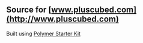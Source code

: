 ## Source for [www.pluscubed.com](http://www.pluscubed.com)

Built using [Polymer Starter Kit](https://github.com/polymerelements/polymer-starter-kit)
